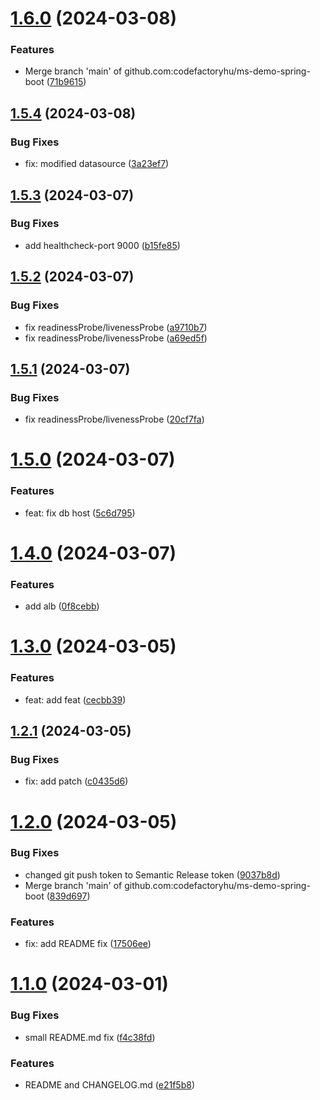 # [1.6.0](https://github.com/codefactoryhu/ms-demo-helm/compare/v1.5.4...v1.6.0) (2024-03-08)


### Features

* Merge branch 'main' of github.com:codefactoryhu/ms-demo-spring-boot ([71b9615](https://github.com/codefactoryhu/ms-demo-helm/commit/71b9615e863f3b480382b5550c5a8dda0207309a))

## [1.5.4](https://github.com/codefactoryhu/ms-demo-helm/compare/v1.5.3...v1.5.4) (2024-03-08)


### Bug Fixes

* fix: modified datasource ([3a23ef7](https://github.com/codefactoryhu/ms-demo-helm/commit/3a23ef7531cd3e74126e84bd8f4f5a9c94965c52))

## [1.5.3](https://github.com/codefactoryhu/ms-demo-helm/compare/v1.5.2...v1.5.3) (2024-03-07)


### Bug Fixes

* add healthcheck-port 9000 ([b15fe85](https://github.com/codefactoryhu/ms-demo-helm/commit/b15fe855fafebf61b0f793592ee38db74857544b))

## [1.5.2](https://github.com/codefactoryhu/ms-demo-helm/compare/v1.5.1...v1.5.2) (2024-03-07)


### Bug Fixes

* fix readinessProbe/livenessProbe ([a9710b7](https://github.com/codefactoryhu/ms-demo-helm/commit/a9710b7e74d4f3c28a6f9f2345050c13ee723e09))
* fix readinessProbe/livenessProbe ([a69ed5f](https://github.com/codefactoryhu/ms-demo-helm/commit/a69ed5f88519251cb7ae68a9ef66889223db3d73))

## [1.5.1](https://github.com/codefactoryhu/ms-demo-helm/compare/v1.5.0...v1.5.1) (2024-03-07)


### Bug Fixes

* fix readinessProbe/livenessProbe ([20cf7fa](https://github.com/codefactoryhu/ms-demo-helm/commit/20cf7fa31e7fc9277fb312f1f6c62f7a35892b51))

# [1.5.0](https://github.com/codefactoryhu/ms-demo-helm/compare/v1.4.0...v1.5.0) (2024-03-07)


### Features

* feat: fix db host ([5c6d795](https://github.com/codefactoryhu/ms-demo-helm/commit/5c6d795117d1087c1942f649854eea2d49315cef))

# [1.4.0](https://github.com/codefactoryhu/ms-demo-helm/compare/v1.3.0...v1.4.0) (2024-03-07)


### Features

* add alb ([0f8cebb](https://github.com/codefactoryhu/ms-demo-helm/commit/0f8cebbb5cf1adc3f807eb5e967d8bb12823c2f7))

# [1.3.0](https://github.com/codefactoryhu/ms-demo-helm/compare/v1.2.1...v1.3.0) (2024-03-05)


### Features

* feat: add feat ([cecbb39](https://github.com/codefactoryhu/ms-demo-helm/commit/cecbb396c6e0a2b82b18dc1dfb2243db901bf9df))

## [1.2.1](https://github.com/codefactoryhu/ms-demo-helm/compare/v1.2.0...v1.2.1) (2024-03-05)


### Bug Fixes

* fix: add patch ([c0435d6](https://github.com/codefactoryhu/ms-demo-helm/commit/c0435d67bf5d699e9d3b30008295a77ee8bafa1c))

# [1.2.0](https://github.com/codefactoryhu/ms-demo-helm/compare/v1.1.0...v1.2.0) (2024-03-05)


### Bug Fixes

* changed git push token to Semantic Release token ([9037b8d](https://github.com/codefactoryhu/ms-demo-helm/commit/9037b8d1afef5a70832a288732cd05afb3e594ad))
* Merge branch 'main' of github.com:codefactoryhu/ms-demo-spring-boot ([839d697](https://github.com/codefactoryhu/ms-demo-helm/commit/839d69754d7696131f40c6b77c2ae857304be091))


### Features

* fix: add README fix ([17506ee](https://github.com/codefactoryhu/ms-demo-helm/commit/17506ee46b9ff1d2ab1f794c1ffb65cbae8eee92))

# [1.1.0](https://github.com/codefactoryhu/ms-demo-helm/compare/v1.0.5...v1.1.0) (2024-03-01)


### Bug Fixes

* small README.md fix ([f4c38fd](https://github.com/codefactoryhu/ms-demo-helm/commit/f4c38fde42fb833ec67da3ad0b25d0ad4ef9275d))


### Features

* README and CHANGELOG.md ([e21f5b8](https://github.com/codefactoryhu/ms-demo-helm/commit/e21f5b8afcd597f0c670578eb013039b905a6a9e))
